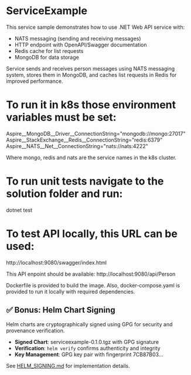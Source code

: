 # ServiceExample

This service sample demonstrates how to use .NET Web API service with:
* NATS messaging (sending and receiving messages)
* HTTP endpoint with OpenAPI/Swagger documentation
* Redis cache for list requests
* MongoDB for data storage

Service sends and receives person messages using NATS messaging system, stores them in MongoDB, and caches list requests in Redis for improved performance.

# To run it in k8s those environment variables must be set:
Aspire__MongoDB__Driver__ConnectionString="mongodb://mongo:27017"
Aspire__StackExchange__Redis__ConnectionString="redis:6379"
Aspire__NATS__Net__ConnectionString="nats://nats:4222"

Where mongo, redis and nats are the service names in the k8s cluster.

# To run unit tests navigate to the solution folder and run:
dotnet test

# To test API locally, this URL can be used:
http://localhost:9080/swagger/index.html

This API enpoint should be available: 
http://localhost:9080/api/Person

Dockerfile is provided to build the image. 
Also, docker-compose.yaml is provided to run it locally with required dependencies.
## ✅ Bonus: Helm Chart Signing
Helm charts are cryptographically signed using GPG for security and provenance verification.
- **Signed Chart**: serviceexample-0.1.0.tgz with GPG signature
- **Verification**: `helm verify` confirms authenticity and integrity
- **Key Management**: GPG key pair with fingerprint 7CB87B03...

See [HELM_SIGNING.md](HELM_SIGNING.md) for implementation details.
